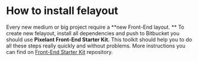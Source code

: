 # How to install felayout

Every new medium or big project require a **new Front-End layout. ** 
To create new felayout, install all dependencies and push to Bitbucket you should use **Pixelant Front-End Starter Kit.** This toolkit should help you to do all these steps really quickly and without problems. More instructions you can find on [Front-End Starter Kit](https://github.com/pixelant/pixelant-fe-starter-kit) repository.

